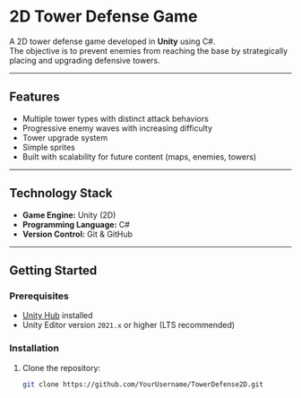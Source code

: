 # 2D Tower Defense Game

A 2D tower defense game developed in **Unity** using C#.  
The objective is to prevent enemies from reaching the base by strategically placing and upgrading defensive towers.  

---

## Features
- Multiple tower types with distinct attack behaviors  
- Progressive enemy waves with increasing difficulty  
- Tower upgrade system  
- Simple sprites  
- Built with scalability for future content (maps, enemies, towers)  

---

## Technology Stack
- **Game Engine:** Unity (2D)  
- **Programming Language:** C#  
- **Version Control:** Git & GitHub  

---

## Getting Started

### Prerequisites
- [Unity Hub](https://unity.com/download) installed  
- Unity Editor version `2021.x` or higher (LTS recommended)  

### Installation
1. Clone the repository:
   ```bash
   git clone https://github.com/YourUsername/TowerDefense2D.git
